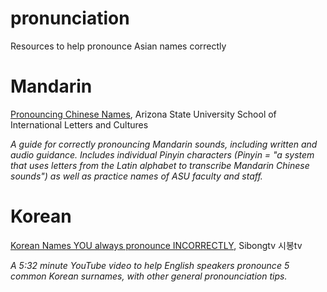 # pronunciation
Resources to help pronounce Asian names correctly

# Mandarin

[Pronouncing Chinese Names](https://silc.asu.edu/content/how-pronounce-common-chinese-names), Arizona State University School of International Letters and Cultures

*A guide for correctly pronouncing Mandarin sounds, including written and audio guidance. Includes individual Pinyin characters (Pinyin = "a system that uses letters from the Latin alphabet to transcribe Mandarin Chinese sounds") as well as practice names of ASU faculty and staff.*

# Korean

[Korean Names YOU always pronounce INCORRECTLY](https://www.youtube.com/watch?v=PGyaFypNEVk), Sibongtv 시봉tv

*A 5:32 minute YouTube video to help English speakers pronounce 5 common Korean surnames, with other general pronounciation tips.*
